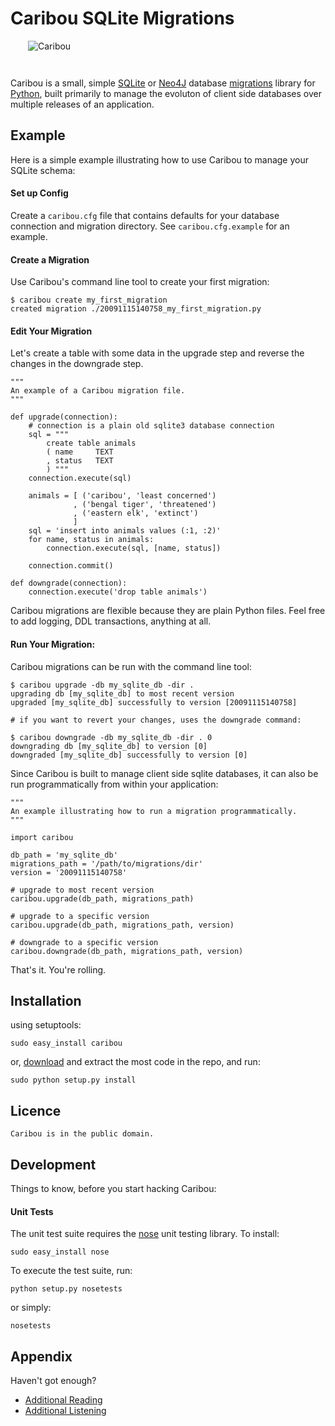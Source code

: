 Caribou SQLite Migrations
=========================

<div style="left: right; padding: 0px 0px 2em 2em">
    <img src="http://imgur.com/DySrz.jpg" alt="Caribou" />
</div>

Caribou is a small, simple [SQLite][sqlite] or [Neo4J][neo4j] database [migrations][rails] 
library for [Python][python], built primarily to manage the evoluton of client
side databases over multiple releases of an application.

  [rails]:http://guides.rubyonrails.org/migrations.html 
  [python]: http://python.org/
  [sqlite]: http://sqlite.org
  [neo4j]: http://neo4j.com

Example
-------

Here is a simple example illustrating how to use Caribou to manage your SQLite
schema:

#### Set up Config

Create a `caribou.cfg` file that contains defaults for your database connection and migration directory. See `caribou.cfg.example` for an example.

#### Create a Migration

Use Caribou's command line tool to create your first migration:
    
    $ caribou create my_first_migration
    created migration ./20091115140758_my_first_migration.py

#### Edit Your Migration

Let's create a table with some data in the upgrade step and reverse the changes
in the downgrade step.

    """
    An example of a Caribou migration file.
    """

    def upgrade(connection):
        # connection is a plain old sqlite3 database connection
        sql = """
            create table animals
            ( name     TEXT
            , status   TEXT
            ) """
        connection.execute(sql)
        
        animals = [ ('caribou', 'least concerned')
                  , ('bengal tiger', 'threatened')
                  , ('eastern elk', 'extinct')
                  ]
        sql = 'insert into animals values (:1, :2)'
        for name, status in animals:
            connection.execute(sql, [name, status])
    
        connection.commit()
    
    def downgrade(connection):
        connection.execute('drop table animals')

Caribou migrations are flexible because they are plain Python files. Feel free
to add logging, DDL transactions, anything at all. 

#### Run Your Migration:

Caribou migrations can be run with the command line tool:

    $ caribou upgrade -db my_sqlite_db -dir .
    upgrading db [my_sqlite_db] to most recent version
    upgraded [my_sqlite_db] successfully to version [20091115140758]

    # if you want to revert your changes, uses the downgrade command:

    $ caribou downgrade -db my_sqlite_db -dir . 0
    downgrading db [my_sqlite_db] to version [0]
    downgraded [my_sqlite_db] successfully to version [0]

Since Caribou is built to manage client side sqlite databases, it can also be
run programmatically from within your application:

    """
    An example illustrating how to run a migration programmatically.
    """
    
    import caribou
    
    db_path = 'my_sqlite_db' 
    migrations_path = '/path/to/migrations/dir'
    version = '20091115140758'
    
    # upgrade to most recent version
    caribou.upgrade(db_path, migrations_path)
    
    # upgrade to a specific version
    caribou.upgrade(db_path, migrations_path, version)
    
    # downgrade to a specific version
    caribou.downgrade(db_path, migrations_path, version)

That's it. You're rolling.

Installation
------------

using setuptools:

    sudo easy_install caribou

or, [download][download] and extract the most code in the repo, and
run:

    sudo python setup.py install

[download]:http://github.com/clutchski/caribou/archives/master

Licence
--------

    Caribou is in the public domain.

Development
-----------

Things to know, before you start hacking Caribou:

#### Unit Tests

The unit test suite requires the [nose][nose] unit testing library. To install:

    sudo easy_install nose

To execute the test suite, run:

    python setup.py nosetests

or simply:

    nosetests

[nose]:http://somethingaboutorange.com/mrl/projects/nose/0.11.1/

Appendix
--------

Haven't got enough?

* [Additional Reading][migration]
* [Additional Listening][music]

[migration]: http://en.wikipedia.org/wiki/Caribou#Migration
[music]: http://www.myspace.com/cariboumanitoba

